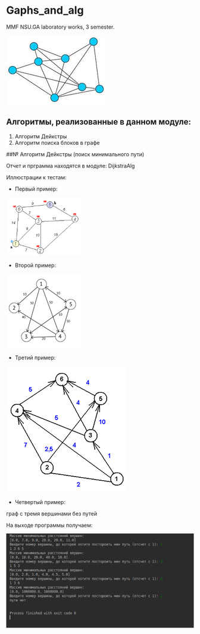 # Gaphs_and_alg
MMF NSU.GA laboratory works, 3 semester.

![Image](https://github.com/TDaryaT/Gaphs_and_alg/blob/master/images/1_TkOgqDF2jMReslONdaB2xg.jpeg)

## Алгоритмы, реализованные в данном модуле:

1. Алгоритм Дейкстры
2. Алгоритм поиска блоков в графе

##№ Алгоритм Дейкстры (поиск минимального пути)

Отчет и прграмма находятся в модуле: DijkstraAlg

Иллюстрации к тестам:

* Первый пример:

<img src="https://github.com/TDaryaT/Gaphs_and_alg/blob/master/images/Dijkstra_Animation.gif" width="200">

* Второй пример:

<img src="https://github.com/TDaryaT/Gaphs_and_alg/blob/master/images/69349df50d9ca60c1fff348e9b0b40ad.jpg" width="200">

* Третий пример:

![ex3](https://github.com/TDaryaT/Gaphs_and_alg/blob/master/images/image.PNG)

* Четвертый пример:

граф с тремя вершинами без путей

На выходе программы получаем:

![output](https://github.com/TDaryaT/Gaphs_and_alg/blob/master/images/screen.PNG)
